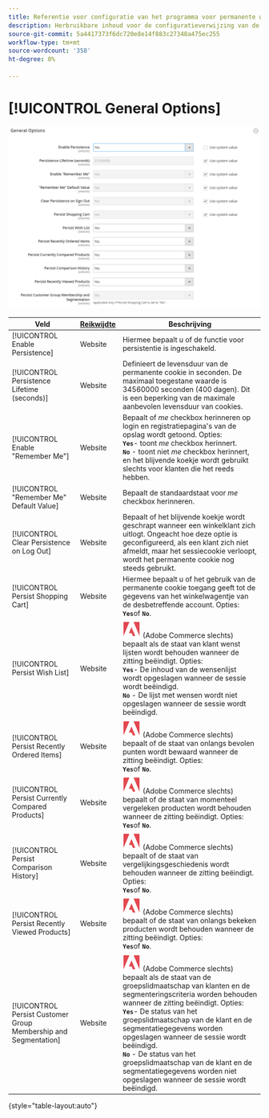 ```yaml
---
title: Referentie voor configuratie van het programma voor permanente winkelen
description: Herbruikbare inhoud voor de configuratieverwijzing van de Persistent Shopping Cart.
source-git-commit: 5a4417373f6dc720e8e14f883c27348a475ec255
workflow-type: tm+mt
source-wordcount: '358'
ht-degree: 0%

---
```



# [!UICONTROL General Options]

![ Algemene Opties ](/help/configuration-reference/customers/assets/persistent-shopping-cart-general.png)<!-- zoom -->

<!-- [General Options](https://experienceleague.adobe.com/nl/docs/commerce-admin/stores-sales/point-of-purchase/cart/cart-persistent#configure-a-persistent-cart) -->

| Veld | [ Reikwijdte ](/help/getting-started/websites-stores-views.md#scope-settings) | Beschrijving |
|--- |------------------------------------------------------------------------|--- |
| [!UICONTROL Enable Persistence] | Website | Hiermee bepaalt u of de functie voor persistentie is ingeschakeld. |
| [!UICONTROL Persistence Lifetime (seconds)] | Website | Definieert de levensduur van de permanente cookie in seconden. De maximaal toegestane waarde is 34560000 seconden (400 dagen). Dit is een beperking van de maximale aanbevolen levensduur van cookies. |
| [!UICONTROL Enable "Remember Me"] | Website | Bepaalt of _me_ checkbox herinneren op login en registratiepagina&#39;s van de opslag wordt getoond. Opties: <br/>**`Yes`**- toont _me_ checkbox herinnert.<br/>**`No`** - toont niet _me_ checkbox herinnert, en het blijvende koekje wordt gebruikt slechts voor klanten die het reeds hebben. |
| [!UICONTROL "Remember Me" Default Value] | Website | Bepaalt de standaardstaat voor _me_ checkbox herinneren. |
| [!UICONTROL Clear Persistence on Log Out] | Website | Bepaalt of het blijvende koekje wordt geschrapt wanneer een winkelklant zich uitlogt. Ongeacht hoe deze optie is geconfigureerd, als een klant zich niet afmeldt, maar het sessiecookie verloopt, wordt het permanente cookie nog steeds gebruikt. |
| [!UICONTROL Persist Shopping Cart] | Website | Hiermee bepaalt u of het gebruik van de permanente cookie toegang geeft tot de gegevens van het winkelwagentje van de desbetreffende account. Opties: <br/>**`Yes`**&#x200B;of **`No`**. |
| [!UICONTROL Persist Wish List] | Website | ![ Adobe Commerce ](/help/assets/adobe-logo.svg) (Adobe Commerce slechts) bepaalt als de staat van klant wenst lijsten wordt behouden wanneer de zitting beëindigt. Opties: <br/>**`Yes`**- De inhoud van de wensenlijst wordt opgeslagen wanneer de sessie wordt beëindigd.<br/>**`No`** - De lijst met wensen wordt niet opgeslagen wanneer de sessie wordt beëindigd. |
| [!UICONTROL Persist Recently Ordered Items] | Website | ![ Adobe Commerce ](/help/assets/adobe-logo.svg) (Adobe Commerce slechts) bepaalt of de staat van onlangs bevolen punten wordt bewaard wanneer de zitting beëindigt. Opties: <br/>**`Yes`**&#x200B;of **`No`**. |
| [!UICONTROL Persist Currently Compared Products] | Website | ![ Adobe Commerce ](/help/assets/adobe-logo.svg) (Adobe Commerce slechts) bepaalt of de staat van momenteel vergeleken producten wordt behouden wanneer de zitting beëindigt. Opties: <br/>**`Yes`**&#x200B;of **`No`**. |
| [!UICONTROL Persist Comparison History] | Website | ![ Adobe Commerce ](/help/assets/adobe-logo.svg) (Adobe Commerce slechts) bepaalt of de staat van vergelijkingsgeschiedenis wordt behouden wanneer de zitting beëindigt. Opties: <br/>**`Yes`**&#x200B;of **`No`**. |
| [!UICONTROL Persist Recently Viewed Products] | Website | ![ Adobe Commerce ](/help/assets/adobe-logo.svg) (Adobe Commerce slechts) bepaalt of de staat van onlangs bekeken producten wordt behouden wanneer de zitting beëindigt. Opties: <br/>**`Yes`**&#x200B;of **`No`**. |
| [!UICONTROL Persist Customer Group Membership and Segmentation] | Website | ![ Adobe Commerce ](/help/assets/adobe-logo.svg) (Adobe Commerce slechts) bepaalt als de staat van de groepslidmaatschap van klanten en de segmenteringscriteria worden behouden wanneer de zitting beëindigt. Opties: <br/>**`Yes`**- De status van het groepslidmaatschap van de klant en de segmentatiegegevens worden opgeslagen wanneer de sessie wordt beëindigd.<br/>**`No`** - De status van het groepslidmaatschap van de klant en de segmentatiegegevens worden niet opgeslagen wanneer de sessie wordt beëindigd. |

{style="table-layout:auto"}
